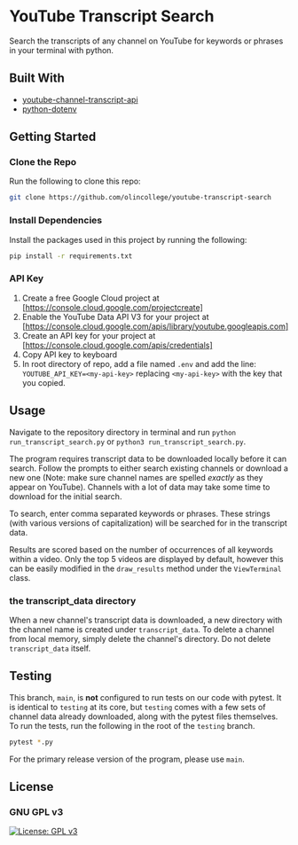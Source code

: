 # YouTube Transcript Search

Search the transcripts of any channel on YouTube for keywords or phrases in your terminal with python.

## Built With

- [youtube-channel-transcript-api](https://pypi.org/project/youtube-transcript-api/)
- [python-dotenv](https://pypi.org/project/python-dotenv/)

## Getting Started

### Clone the Repo

Run the following to clone this repo:

```bash
git clone https://github.com/olincollege/youtube-transcript-search
```

### Install Dependencies

Install the packages used in this project by running the following:

```bash
pip install -r requirements.txt
```

### API Key

 1. Create a free Google Cloud project at [https://console.cloud.google.com/projectcreate]
 2. Enable the YouTube Data API V3 for your project at [https://console.cloud.google.com/apis/library/youtube.googleapis.com]
 3. Create an API key for your project at [https://console.cloud.google.com/apis/credentials]
 4. Copy API key to keyboard
 5. In root directory of repo, add a file named `.env` and add the line: `YOUTUBE_API_KEY=<my-api-key>` replacing `<my-api-key>` with the key that you copied.

## Usage

Navigate to the repository directory in terminal and run
`python run_transcript_search.py` or `python3 run_transcript_search.py`.

The program requires transcript data to be downloaded locally before it can search. Follow the prompts to either search existing channels or download a new one (Note: make sure channel names are spelled *exactly* as they appear on YouTube). Channels with a lot of data may take some time to download for the initial search.

To search, enter comma separated keywords or phrases. These strings (with various versions of capitalization) will be searched for in the transcript data.

Results are scored based on the number of occurrences of all keywords within a video. Only the top 5 videos are displayed by default, however this can be easily modified in the `draw_results` method under the `ViewTerminal` class.

### the transcript_data directory

When a new channel's transcript data is downloaded, a new directory with the channel name is created under `transcript_data`. To delete a channel from local memory, simply delete the channel's directory. Do not delete `transcript_data` itself.

## Testing

This branch, `main`, is **not** configured to run tests on our code with pytest. It is identical to `testing` at its core, but `testing` comes with a few sets of channel data already downloaded, along with the pytest files themselves. To run the tests, run the following in the root of the `testing` branch.

```bash
pytest *.py
```

For the primary release version of the program, please use `main`.

## License

### GNU GPL v3

[![License: GPL v3](https://img.shields.io/badge/License-GPLv3-blue.svg)](https://www.gnu.org/licenses/gpl-3.0)
